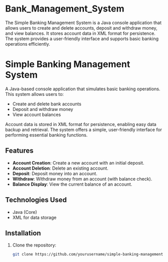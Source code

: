 # Bank_Management_System
The Simple Banking Management System is a Java console application that allows users to create and delete accounts, deposit and withdraw money, and view balances. It stores account data in XML format for persistence. The system provides a user-friendly interface and supports basic banking operations efficiently.
# Simple Banking Management System

A Java-based console application that simulates basic banking operations. This system allows users to:

- Create and delete bank accounts
- Deposit and withdraw money
- View account balances

Account data is stored in XML format for persistence, enabling easy data backup and retrieval. The system offers a simple, user-friendly interface for performing essential banking functions.

## Features
- **Account Creation**: Create a new account with an initial deposit.
- **Account Deletion**: Delete an existing account.
- **Deposit**: Deposit money into an account.
- **Withdraw**: Withdraw money from an account (with balance check).
- **Balance Display**: View the current balance of an account.

## Technologies Used
- Java (Core)
- XML for data storage

## Installation
1. Clone the repository:
   ```bash
   git clone https://github.com/yourusername/simple-banking-management-system.git

